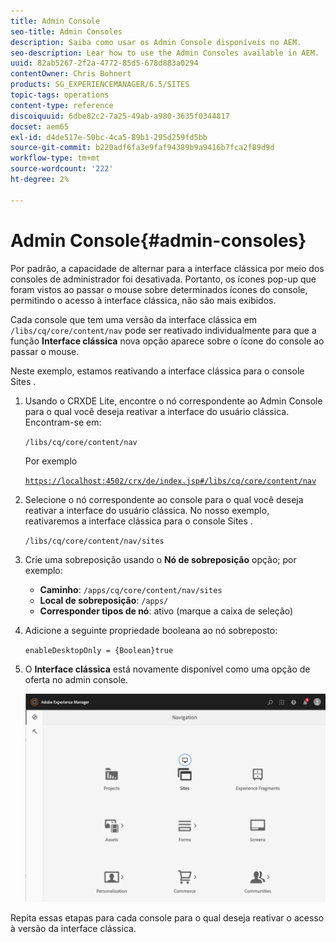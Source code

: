 ```yaml
---
title: Admin Console
seo-title: Admin Consoles
description: Saiba como usar os Admin Console disponíveis no AEM.
seo-description: Lear how to use the Admin Consoles available in AEM.
uuid: 82ab5267-2f2a-4772-85d5-678d883a0294
contentOwner: Chris Bohnert
products: SG_EXPERIENCEMANAGER/6.5/SITES
topic-tags: operations
content-type: reference
discoiquuid: 6dbe82c2-7a25-49ab-a980-3635f0344817
docset: aem65
exl-id: d4de517e-50bc-4ca5-89b1-295d259fd5bb
source-git-commit: b220adf6fa3e9faf94389b9a9416b7fca2f89d9d
workflow-type: tm+mt
source-wordcount: '222'
ht-degree: 2%

---
```


# Admin Console{#admin-consoles}

Por padrão, a capacidade de alternar para a interface clássica por meio dos consoles de administrador foi desativada. Portanto, os ícones pop-up que foram vistos ao passar o mouse sobre determinados ícones do console, permitindo o acesso à interface clássica, não são mais exibidos.

Cada console que tem uma versão da interface clássica em `/libs/cq/core/content/nav` pode ser reativado individualmente para que a função **Interface clássica** nova opção aparece sobre o ícone do console ao passar o mouse.

Neste exemplo, estamos reativando a interface clássica para o console Sites .

1. Usando o CRXDE Lite, encontre o nó correspondente ao Admin Console para o qual você deseja reativar a interface do usuário clássica. Encontram-se em:

   `/libs/cq/core/content/nav`

   Por exemplo

   [ `https://localhost:4502/crx/de/index.jsp#/libs/cq/core/content/nav`](https://localhost:4502/crx/de/index.jsp#/libs/cq/core/content/nav)

1. Selecione o nó correspondente ao console para o qual você deseja reativar a interface do usuário clássica. No nosso exemplo, reativaremos a interface clássica para o console Sites .

   `/libs/cq/core/content/nav/sites`

1. Crie uma sobreposição usando o **Nó de sobreposição** opção; por exemplo:

   * **Caminho**: `/apps/cq/core/content/nav/sites`
   * **Local de sobreposição**: `/apps/`
   * **Corresponder tipos de nó**: ativo (marque a caixa de seleção)

1. Adicione a seguinte propriedade booleana ao nó sobreposto:

   `enableDesktopOnly = {Boolean}true`

1. O **Interface clássica** está novamente disponível como uma opção de oferta no admin console.

   ![](assets/syui-01-2019-02-27-15-16-55.png)

Repita essas etapas para cada console para o qual deseja reativar o acesso à versão da interface clássica.
